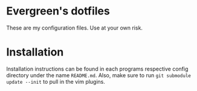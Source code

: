 # Evergreen's dotfiles
These are my configuration files.  Use at your own risk.

# Installation
Installation instructions can be found in each programs respective config
directory under the name `README.md`.  Also, make sure to run `git submodule
update --init` to pull in the vim plugins.
